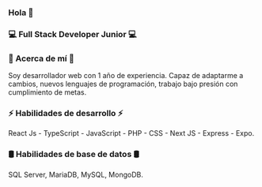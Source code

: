 ### Hola 👋

### 💻 Full Stack Developer Junior 💻

### 💬 Acerca de mí 💬
Soy desarrollador web con 1 año de experiencia. Capaz de adaptarme a cambios, nuevos lenguajes de programación, trabajo bajo presión con cumplimiento de metas.

### ⚡ Habilidades de desarrollo ⚡ 
React Js - TypeScript - JavaScript - PHP - CSS - Next JS - Express - Expo.

### 🛢 Habilidades de base de datos 🛢
SQL Server, MariaDB, MySQL, MongoDB.
